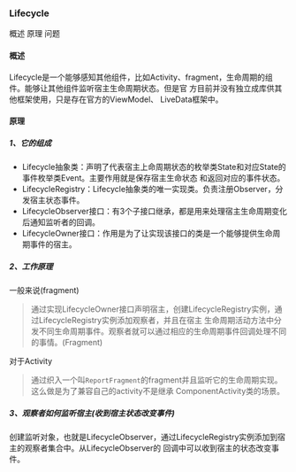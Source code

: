 ### Lifecycle

概述
原理
问题

#### 概述
Lifecycle是一个能够感知其他组件，比如Activity、fragment，生命周期的组件。能够让其他组件监听宿主生命周期状态。但是官
方目前并没有独立成库供其他框架使用，只是存在官方的ViewModel、 LiveData框架中。

#### 原理

##### 1、它的组成
- Lifecycle抽象类：声明了代表宿主上命周期状态的枚举类State和对应State的事件枚举类Event。主要作用就是保存宿主生命状态
和返回对应的事件状态。
- LifecycleRegistry：Lifecycle抽象类的唯一实现类。负责注册Observer，分发宿主状态事件。
- LifecycleObserver接口：有3个子接口继承，都是用来处理宿主生命周期变化后通知监听者的回调。
- LifecycleOwner接口：作用是为了让实现该接口的类是一个能够提供生命周期事件的宿主。

##### 2、工作原理

一般来说(fragment)
> 通过实现LifecycleOwner接口声明宿主，创建LifecycleRegistry实例，通过LifecycleRegistry实例添加观察者，并且在宿主
> 生命周期活动方法中分发不同生命周期事件。观察者就可以通过相应的生命周期事件回调处理不同的事情。(Fragment)

对于Activity
> 通过织入一个叫`ReportFragment`的fragment并且监听它的生命周期实现。这么做是为了兼容自己的activity不是继承
> ComponentActivity类的场景。

##### 3、观察者如何监听宿主(收到宿主状态改变事件)
创建监听对象，也就是LifecycleObserver，通过LifecycleRegistry实例添加到宿主的观察者集合中。从LifecycleObserver的
回调中可以收到宿主的状态改变事件。

